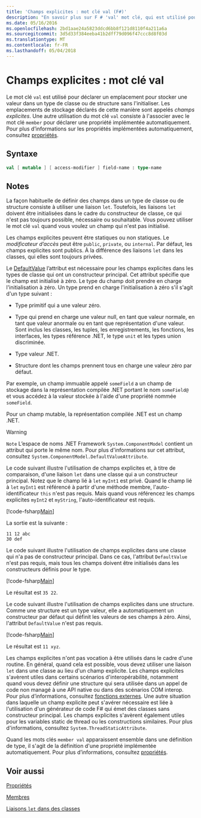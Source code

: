 ```yaml
---
title: 'Champs explicites : mot clé val (F#)'
description: "En savoir plus sur F # 'val' mot clé, qui est utilisé pour déclarer un emplacement pour stocker une valeur dans un type classe ou structure sans l’initialisation du type."
ms.date: 05/16/2016
ms.openlocfilehash: 2bd1aae24a5823ddcd6bb8f121d8110f4a211a6a
ms.sourcegitcommit: 3d5d33f384eeba41b2dff79d096f47ccc8d8f03d
ms.translationtype: MT
ms.contentlocale: fr-FR
ms.lasthandoff: 05/04/2018
---
```

# <a name="explicit-fields-the-val-keyword"></a>Champs explicites : mot clé val

Le mot clé `val` est utilisé pour déclarer un emplacement pour stocker une valeur dans un type de classe ou de structure sans l'initialiser. Les emplacements de stockage déclarés de cette manière sont appelés *champs explicites*. Une autre utilisation du mot clé `val` consiste à l'associer avec le mot clé `member` pour déclarer une propriété implémentée automatiquement. Pour plus d’informations sur les propriétés implémentées automatiquement, consultez [propriétés](properties.md).


## <a name="syntax"></a>Syntaxe

```fsharp
val [ mutable ] [ access-modifier ] field-name : type-name
```

## <a name="remarks"></a>Notes
La façon habituelle de définir des champs dans un type de classe ou de structure consiste à utiliser une liaison `let`. Toutefois, les liaisons `let` doivent être initialisées dans le cadre du constructeur de classe, ce qui n'est pas toujours possible, nécessaire ou souhaitable. Vous pouvez utiliser le mot clé `val` quand vous voulez un champ qui n'est pas initialisé.

Les champs explicites peuvent être statiques ou non statiques. Le *modificateur d’accès* peut être `public`, `private`, ou `internal`. Par défaut, les champs explicites sont publics. À la différence des liaisons `let` dans les classes, qui elles sont toujours privées.

Le [DefaultValue](https://msdn.microsoft.com/library/a3a3307b-8c05-441e-b109-245511614d58) l’attribut est nécessaire pour les champs explicites dans les types de classe qui ont un constructeur principal. Cet attribut spécifie que le champ est initialisé à zéro. Le type du champ doit prendre en charge l'initialisation à zéro. Un type prend en charge l'initialisation à zéro s'il s'agit d'un type suivant :

- Type primitif qui a une valeur zéro.

- Type qui prend en charge une valeur null, en tant que valeur normale, en tant que valeur anormale ou en tant que représentation d'une valeur. Sont inclus les classes, les tuples, les enregistrements, les fonctions, les interfaces, les types référence .NET, le type `unit` et les types union discriminée.

- Type valeur .NET.

- Structure dont les champs prennent tous en charge une valeur zéro par défaut.


Par exemple, un champ immuable appelé `someField` a un champ de stockage dans la représentation compilée .NET portant le nom `someField@` et vous accédez à la valeur stockée à l'aide d'une propriété nommée `someField`.

Pour un champ mutable, la représentation compilée .NET est un champ .NET.


>[!WARNING] 
`Note` L’espace de noms .NET Framework `System.ComponentModel` contient un attribut qui porte le même nom. Pour plus d'informations sur cet attribut, consultez `System.ComponentModel.DefaultValueAttribute`.


Le code suivant illustre l'utilisation de champs explicites et, à titre de comparaison, d'une liaison `let` dans une classe qui a un constructeur principal. Notez que le champ lié à `let` `myInt1` est privé. Quand le champ lié à `let` `myInt1` est référencé à partir d'une méthode membre, l'auto-identificateur `this` n'est pas requis. Mais quand vous référencez les champs explicites `myInt2` et `myString`, l'auto-identificateur est requis.

[!code-fsharp[Main](../../../../samples/snippets/fsharp/lang-ref-2/snippet6701.fs)]

La sortie est la suivante :

```
11 12 abc
30 def
```

Le code suivant illustre l'utilisation de champs explicites dans une classe qui n'a pas de constructeur principal. Dans ce cas, l'attribut `DefaultValue` n'est pas requis, mais tous les champs doivent être initialisés dans les constructeurs définis pour le type.

[!code-fsharp[Main](../../../../samples/snippets/fsharp/lang-ref-2/snippet6702.fs)]

Le résultat est `35 22`.

Le code suivant illustre l'utilisation de champs explicites dans une structure. Comme une structure est un type valeur, elle a automatiquement un constructeur par défaut qui définit les valeurs de ses champs à zéro. Ainsi, l'attribut `DefaultValue` n'est pas requis.

[!code-fsharp[Main](../../../../samples/snippets/fsharp/lang-ref-2/snippet6703.fs)]

Le résultat est `11 xyz`.

Les champs explicites n'ont pas vocation à être utilisés dans le cadre d'une routine. En général, quand cela est possible, vous devez utiliser une liaison `let` dans une classe au lieu d'un champ explicite. Les champs explicites s'avèrent utiles dans certains scénarios d'interopérabilité, notamment quand vous devez définir une structure qui sera utilisée dans un appel de code non managé à une API native ou dans des scénarios COM interop. Pour plus d’informations, consultez [fonctions externes](../functions/external-functions.md). Une autre situation dans laquelle un champ explicite peut s'avérer nécessaire est liée à l'utilisation d'un générateur de code F# qui émet des classes sans constructeur principal. Les champs explicites s'avèrent également utiles pour les variables static de thread ou les constructions similaires. Pour plus d'informations, consultez `System.ThreadStaticAttribute`.

Quand les mots clés `member val` apparaissent ensemble dans une définition de type, il s'agit de la définition d'une propriété implémentée automatiquement. Pour plus d’informations, consultez [propriétés](properties.md).


## <a name="see-also"></a>Voir aussi
[Propriétés](properties.md)

[Membres](index.md)

[Liaisons `let` dans des classes](let-bindings-in-classes.md)

